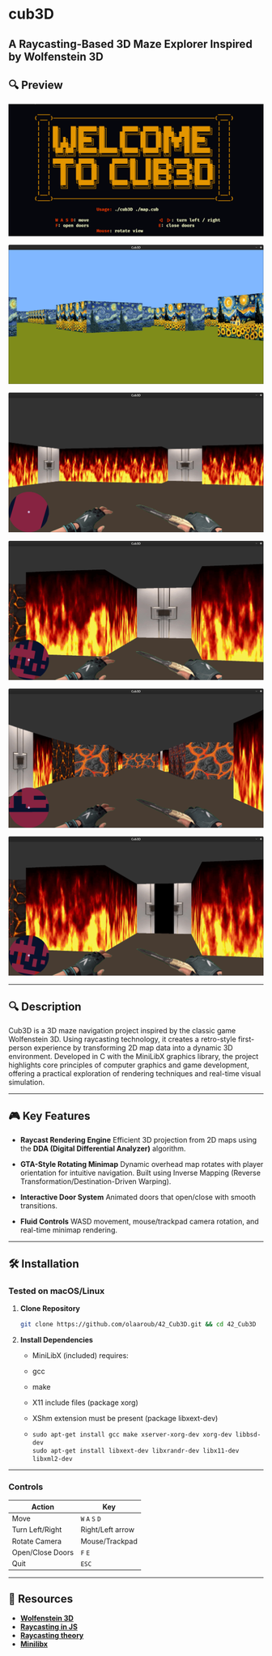 # cub3D

## A Raycasting-Based 3D Maze Explorer Inspired by Wolfenstein 3D

## 🔍 Preview

![Screenshot of the game](imgs/screenshots/help.png)

![Screenshot of the game](imgs/screenshots/1.png)

![Screenshot of the game](imgs/screenshots/2.png)

![Screenshot of the game](imgs/screenshots/3.png)

![Screenshot of the game](imgs/screenshots/5.png)

![Screenshot of the game](imgs/screenshots/4.png)

---

## 🔍 Description

Cub3D is a 3D maze navigation project inspired by the classic game Wolfenstein 3D.
Using raycasting technology, it creates a retro-style first-person experience by transforming 2D map data into a dynamic 3D environment.
Developed in C with the MiniLibX graphics library, the project highlights core principles of computer graphics and game development,
offering a practical exploration of rendering techniques and real-time visual simulation.

---

## 🎮 Key Features

- **Raycast Rendering Engine**
  Efficient 3D projection from 2D maps using the **DDA (Digital Differential Analyzer)** algorithm.
  
- **GTA-Style Rotating Minimap**
  Dynamic overhead map rotates with player orientation for intuitive navigation.
  Built using Inverse Mapping (Reverse Transformation/Destination-Driven Warping).

- **Interactive Door System**
  Animated doors that open/close with smooth transitions.

- **Fluid Controls**
  WASD movement, mouse/trackpad camera rotation, and real-time minimap rendering.

---

## 🛠️ Installation

### Tested on macOS/Linux

1. **Clone Repository**

   ```bash
   git clone https://github.com/olaaroub/42_Cub3D.git && cd 42_Cub3D
   ```

2. **Install Dependencies**
   - MiniLibX (included) requires:
   - gcc
   - make
   - X11 include files (package xorg)
   - XShm extension must be present (package libxext-dev)

   - ```Utility functions from BSD systems - development files (package libbsd-dev)
     sudo apt-get install gcc make xserver-xorg-dev xorg-dev libbsd-dev
     sudo apt-get install libxext-dev libxrandr-dev libx11-dev libxml2-dev
     ```
---

### Controls

|       Action          |       Key       |
|-----------------------|-----------------|
| Move                  | `W` `A` `S` `D` |
| Turn Left/Right       | Right/Left arrow|
| Rotate Camera         | Mouse/Trackpad  |
| Open/Close Doors      | `F`      `E`    |
| Quit                  | `ESC`           |

---

## 🌟 Resources

- [**Wolfenstein 3D**](http://users.atw.hu/wolf3d/)
- [**Raycasting in JS**](http://www.playfuljs.com/a-first-person-engine-in-265-lines/)
- [**Raycasting theory**](https://lodev.org/cgtutor/raycasting.html)
- [**Minilibx**](https://harm-smits.github.io/42docs/libs/minilibx)
